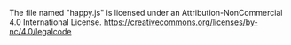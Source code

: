 The file named "happy.js" is licensed under an Attribution-NonCommercial 4.0 International License.
https://creativecommons.org/licenses/by-nc/4.0/legalcode 
